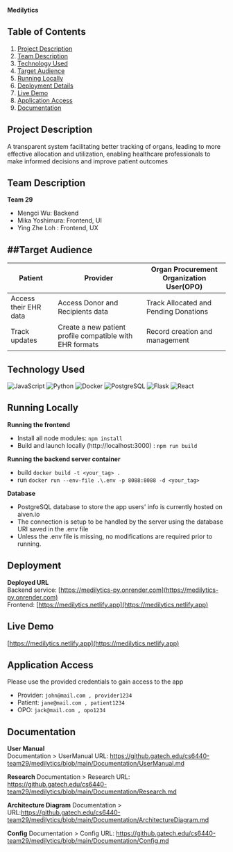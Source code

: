 **Medilytics**

## Table of Contents
1. [Project Description](#project-description)
2. [Team Description](#team-description)
3. [Technology Used](#technology-used)
4. [Target Audience](#target-audience)
5. [Running Locally](#running-locally)
6. [Deployment Details](#deployment)
7. [Live Demo](#live-demo)
8. [Application Access](#application-access)
9. [Documentation](#documentation)


## Project Description
A transparent system facilitating better tracking of organs,
leading to more effective allocation and utilization,
enabling healthcare professionals to make informed
decisions and improve patient outcomes    

## Team Description
**Team 29** 
- Mengci Wu: Backend
- Mika Yoshimura: Frontend, UI
- Ying Zhe Loh : Frontend, UX 

##Target Audience
---------------

| Patient | Provider | Organ Procurement Organization User(OPO) |
|----------|----------|----------|
| Access their EHR data| Access Donor and Recipients data | Track Allocated and Pending Donations|
| Track updates | Create a new patient profile compatible with EHR formats| Record creation and management|

## Technology Used
![JavaScript](https://img.shields.io/badge/-JavaScript-000000?style=flat&logo=javascript)
![Python](https://img.shields.io/badge/-Python-000000?style=flat&logo=python)
![Docker](https://img.shields.io/badge/-Docker-000000?style=flat&logo=docker)
![PostgreSQL](https://img.shields.io/badge/-PostgreSQL-000000?style=flat&logo=postgresql)
![Flask](https://img.shields.io/badge/-Flask-000000?style=flat&logo=Flask)
![React](https://img.shields.io/badge/-React-000000?style=flat&logo=React)


## Running Locally
**Running the frontend**   
- Install all node modules: `npm install`  
- Build and launch locally (http://localhost:3000) : `npm run build `  
   
**Running the backend server container**
- build `docker build -t <your_tag> .`
- run `docker run --env-file .\.env -p 8088:8088 -d <your_tag>`

**Database**
- PostgreSQL database to store the app users' info is currently hosted on aiven.io  
- The connection is setup to be handled by the server using the database URI saved in the .env file  
- Unless the .env file is missing, no modifications are required prior to running. 

## Deployment
**Deployed URL**  
Backend service: [https://medilytics-py.onrender.com](https://medilytics-py.onrender.com)  
Frontend: [https://medilytics.netlify.app](https://medilytics.netlify.app)  

## Live Demo
[https://medilytics.netlify.app](https://medilytics.netlify.app)  

## Application Access
Please use the provided credentials to gain access to the app
- Provider: `john@mail.com , provider1234`
- Patient: `jane@mail.com , patient1234`
- OPO: `jack@mail.com , opo1234`


## Documentation
**User Manual**  
Documentation > UserManual
URL: https://github.gatech.edu/cs6440-team29/medilytics/blob/main/Documentation/UserManual.md

**Research**
Documentation > Research
URL: https://github.gatech.edu/cs6440-team29/medilytics/blob/main/Documentation/Research.md

**Architecture Diagram**
Documentation >
URL:https://github.gatech.edu/cs6440-team29/medilytics/blob/main/Documentation/ArchitectureDiagram.md

**Config**
Documentation > Config
URL: https://github.gatech.edu/cs6440-team29/medilytics/blob/main/Documentation/Config.md
